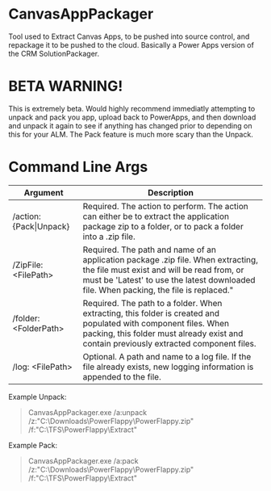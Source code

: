 # CanvasAppPackager
Tool used to Extract Canvas Apps, to be pushed into source control, and repackage it to be pushed to the cloud.  Basically a Power Apps version of the CRM SolutionPackager.  

# BETA WARNING!
This is extremely beta.  Would highly recommend immediatly attempting to unpack and pack you app, upload back to PowerApps, and then download and unpack it again to see if anything has changed prior to depending on this for your ALM.  The Pack feature is much more scary than the Unpack.

# Command Line Args

 | Argument | Description |
 | --- | --- |
 | /action: {Pack\|Unpack} | Required. The action to perform.  The action can either be to extract the application package zip to a folder, or to pack a folder into a .zip file. |
 | /ZipFile: \<FilePath\> | Required. The path and name of an application package .zip file. When extracting, the file must exist and will be read from, or must be 'Latest' to use the latest downloaded file. When packing, the file is replaced." |
 | /folder: \<FolderPath\> | Required. The path to a folder. When extracting, this folder is created and populated with component files. When packing, this folder must already exist and contain previously extracted component files. |
 | /log: \<FilePath\> | Optional. A path and name to a log file. If the file already exists, new logging information is appended to the file. |
 
Example Unpack: 
> CanvasAppPackager.exe /a:unpack /z:"C:\Downloads\PowerFlappy\PowerFlappy.zip" /f:"C:\TFS\PowerFlappy\Extract"

Example Pack:
> CanvasAppPackager.exe /a:pack /z:"C:\Downloads\PowerFlappy\PowerFlappy.zip" /f:"C:\TFS\PowerFlappy\Extract"
